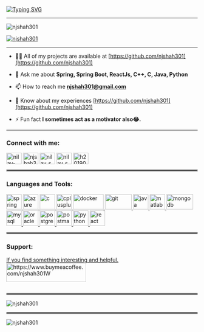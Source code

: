 [![Typing SVG](https://readme-typing-svg.demolab.com?font=Fira+Code&pause=1000&color=F70C1E&background=FFFF3300&center=true&width=435&lines=Hi+%F0%9F%91%8B%2C++I+am+Nilay+Shah.;A+passionate+Full+Stack+Developer.;Hope+you+have+a+good+time+here.%F0%9F%98%8E)](https://git.io/typing-svg)

---

<p align="left"> <img src="https://komarev.com/ghpvc/?username=njshah301&label=Profile%20views&color=0e75b6&style=flat" alt="njshah301" /> </p>

<p align="left"> <a href="https://github.com/ryo-ma/github-profile-trophy"><img src="https://github-profile-trophy.vercel.app/?username=njshah301" alt="njshah301" /></a> </p>

---
- 👨‍💻 All of my projects are available at [https://github.com/njshah301](https://github.com/njshah301)

- 💬 Ask me about **Spring, Spring Boot, ReactJs, C++, C, Java, Python**

- 📫 How to reach me **njshah301@gmail.com**

- 📄 Know about my experiences [https://github.com/njshah301](https://github.com/njshah301)

- ⚡ Fun fact **I sometimes act as a motivator also😂.**
---

<h3 align="left">Connect with me:</h3>
<p align="left">
<a href="https://twitter.com/njshah301"></a>
<a href="https://linkedin.com/in/nilay-shah-7610551b8" target="blank"><img align="center" src="https://upload.wikimedia.org/wikipedia/commons/f/f9/Linkedin_Shiny_Icon.svg" alt="nilay-shah-7610551b8" height="30" width="40" /></a>
<a href="https://www.leetcode.com/njshah301" target="blank"><img align="center" src="https://upload.wikimedia.org/wikipedia/commons/thumb/1/19/LeetCode_logo_black.png/640px-LeetCode_logo_black.png" alt="njshah301" height="30" width="40" /></a>
<a href="https://instagram.com/nilay_shah_nj" target="blank"><img align="center" src="https://upload.wikimedia.org/wikipedia/commons/e/e7/Instagram_logo_2016.svg" alt="nilay_shah_nj" height="30" width="40" /></a>
<a href="https://www.codechef.com/users/nilay_shah301" target="blank"><img align="center" src="https://cdn.jsdelivr.net/npm/simple-icons@3.1.0/icons/codechef.svg" alt="nilay_shah301" height="30" width="40" /></a>
<a href="https://www.hackerrank.com/h201901026" target="blank"><img align="center" src="https://upload.wikimedia.org/wikipedia/commons/4/40/HackerRank_Icon-1000px.png" alt="h201901026" height="30" width="40" /></a>
  
</p>
<hr style="border:2px solid gray">
<h3 align="left">Languages and Tools:</h3>
<p align="left"><a href="https://spring.io/" target="_blank" rel="noreferrer"> <img src="https://www.vectorlogo.zone/logos/springio/springio-icon.svg" alt="spring" width="40" height="40"/> </a> <a href="https://azure.microsoft.com/en-in/" target="_blank" rel="noreferrer"> <img src="https://www.vectorlogo.zone/logos/microsoft_azure/microsoft_azure-icon.svg" alt="azure" width="40" height="40"/> </a> <a href="https://www.cprogramming.com/" target="_blank" rel="noreferrer"> <img src="https://upload.wikimedia.org/wikipedia/commons/1/18/C_Programming_Language.svg" alt="c" width="40" height="40"/> </a> <a href="https://www.w3schools.com/cpp/" target="_blank" rel="noreferrer"> <img src="https://upload.wikimedia.org/wikipedia/commons/1/18/ISO_C%2B%2B_Logo.svg" alt="cplusplus" width="40" height="40"/> </a> <a href="https://www.docker.com/" target="_blank" rel="noreferrer"> <img src="https://upload.wikimedia.org/wikipedia/commons/4/4e/Docker_%28container_engine%29_logo.svg" alt="docker" width="80" height="40"/> </a> <a href="https://git-scm.com/" target="_blank" rel="noreferrer"> <img src="https://git-scm.com/images/logos/downloads/Git-Logo-2Color.svg" alt="git" width="70" height="40"/> </a> <a href="https://www.java.com" target="_blank" rel="noreferrer"> <img src="https://www.vectorlogo.zone/logos/java/java-ar21.svg" alt="java" width="40" height="40"/> </a> <a href="https://www.mathworks.com/" target="_blank" rel="noreferrer"> <img src="https://upload.wikimedia.org/wikipedia/commons/2/21/Matlab_Logo.png" alt="matlab" width="40" height="40"/> </a> <a href="https://www.mongodb.com/" target="_blank" rel="noreferrer"> <img src="https://upload.wikimedia.org/wikipedia/commons/9/93/MongoDB_Logo.svg" alt="mongodb" width="70" height="40"/> </a> <a href="https://www.mysql.com/" target="_blank" rel="noreferrer"> <img src="https://www.mysql.com/common/logos/logo-mysql-170x115.png" alt="mysql" width="40" height="40"/> </a> <a href="https://www.oracle.com/" target="_blank" rel="noreferrer"> <img src="https://upload.wikimedia.org/wikipedia/commons/e/e1/Oracle_Corporation_logo.svg" alt="oracle" width="40" height="40"/> </a> <a href="https://www.postgresql.org" target="_blank" rel="noreferrer"> <img src="https://upload.wikimedia.org/wikipedia/commons/2/29/Postgresql_elephant.svg" alt="postgresql" width="40" height="40"/> </a> <a href="https://postman.com" target="_blank" rel="noreferrer"> <img src="https://www.vectorlogo.zone/logos/getpostman/getpostman-icon.svg" alt="postman" width="40" height="40"/> </a> <a href="https://www.python.org" target="_blank" rel="noreferrer"> <img src="https://upload.wikimedia.org/wikipedia/commons/c/c3/Python-logo-notext.svg" alt="python" width="40" height="40"/> </a> <a href="https://reactjs.org/" target="_blank" rel="noreferrer"> <img src="https://upload.wikimedia.org/wikipedia/commons/a/a7/React-icon.svg" alt="react" width="40" height="40"/> </a>  </p>
<hr style="border:2px solid gray">
<h3 align="left">Support:</h3>
<p><a href="https://www.buymeacoffee.com/njshah301W"> If you find something interesting and helpful.<img align="left" src="https://cdn.buymeacoffee.com/buttons/v2/default-yellow.png" height="50" width="210" alt="https://www.buymeacoffee.com/njshah301W" /></a></p>
<br>
<br>
<br>
<hr style="border:2px solid gray">
<p><img align="center" src="https://github-readme-stats.vercel.app/api/top-langs?username=njshah301&show_icons=true&locale=en&layout=compact" alt="njshah301" /></p>
<hr style="border:2px solid gray">
<p><img align="center" src="https://github-readme-streak-stats.herokuapp.com/?user=njshah301&" alt="njshah301" /></p>
